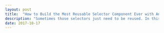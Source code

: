 ```yaml
---
layout: post
title:  "How to Build the Most Reusable Selector Component Ever with Angular" 
description: "Sometimes those selectors just need to be reused. In this humor-packed article, our loveable hero covers some pretty advanced content projection techniques in Angular (the new one). Yeehaw."
date: 2017-10-17
---
```


<!--
Outline:
(assumes somewhat advanced knowledge of Angular)
-- Brief recap of content projection
-- Building the component
 -->
